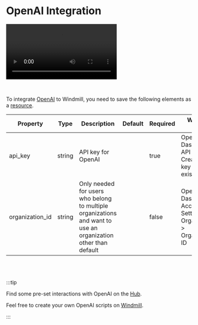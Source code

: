 # OpenAI Integration

<video
    className="border-2 rounded-xl object-cover w-full h-full"
    autoPlay
    loop
    controls
    id="main-video"
    src="/videos/adding_openai_resource.mp4"
/>

<br/>

To integrate [OpenAI](https://openai.com/) to Windmill, you need to save the following elements as a [resource](../core_concepts/3_resources_and_types/index.md).

| Property        | Type   | Description                                                                                                   | Default | Required | Where to Find                                                         |
| --------------- | ------ | ------------------------------------------------------------------------------------------------------------- | ------- | -------- | --------------------------------------------------------------------- |
| api_key         | string | API key for OpenAI                                                                                            |         | true     | OpenAI Dashboard > API Keys > Create new key or view existing keys    |
| organization_id | string | Only needed for users who belong to multiple organizations and want to use an organization other than default |         | false    | OpenAI Dashboard > Account Settings > Organizations > Organization ID |

<br/><br/>

:::tip

Find some pre-set interactions with OpenAI on the [Hub](https://hub.windmill.dev/integrations/openai).

Feel free to create your own OpenAI scripts on [Windmill](../getting_started/00_how_to_use_windmill/index.mdx).

:::
